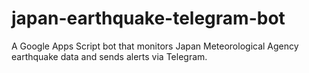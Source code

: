 # japan-earthquake-telegram-bot
A Google Apps Script bot that monitors Japan Meteorological Agency earthquake data and sends alerts via Telegram.
